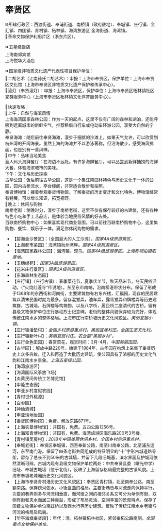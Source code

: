 # 奉贤区  
🌐所辖行政区：西渡街道、奉浦街道、南桥镇（政府驻地）、奉城镇、庄行镇、金汇镇、四团镇、青村镇、柘林镇、海湾旅游区 金海街道、海湾镇。  
🚩革命文物保护利用片区（浙东片区）。  
  
⏩五星级饭店  
上海南郊宾馆  
上海悦华大酒店  
  
⏩国家级非物质文化遗产代表性项目保护单位：  
🔸二胡艺术（江南孙氏二胡艺术）：申报：上海市奉贤区，保护单位：上海市奉贤区文化馆（上海市奉贤区非物质文化遗产保护和传承中心）。  
🔸滚灯（奉贤滚灯）：申报：上海市奉贤区，保护单位：上海市奉贤区柘林镇社区党群服务中心（上海市奉贤区柘林镇文化体育服务中心）。  
  
🧭快速攻略：  
🔸上午：自然与海滨风情  
上海海湾国家森林公园：作为一天的起点，这里不仅有广阔的森林和湖泊，还能呼吸到远离城市的新鲜空气。推荐租借自行车或电动车环游公园，享受大自然的宁静。  
奉贤海滩：随后前往奉贤海滩，漫步于细腻的沙滩上，如果天气允许，可以欣赏到杭州湾的开阔海景。虽然上海的海滩并不以游泳著称，但沿海散步，感受海风拂面，也是别有一番风味。  
🔸中午：品味当地美食  
渔人码头海鲜餐厅：在海边不远处，有许多海鲜餐厅，可以品尝到新鲜捕捞的海鲜大餐，体验海滨城市的美味。  
下午：文化与历史探索  
古华公园：饭后前往古华公园，这是一个集江南园林特色与历史文化于一体的公园，园内古桥流水，亭台楼阁，非常适合散步和拍照。  
奉贤博物馆：接着参观奉贤博物馆，了解奉贤的历史变迁和文化特色，博物馆经常有特展，可以增长知识，拓宽视野。  
🔸晚上：休闲与购物  
南桥老街：傍晚时分，漫步于南桥老街，这里不仅有保存较好的古建筑，还有各种特色小吃和手工艺品店，是体验当地民俗风情的好去处。  
百联南桥购物中心：如果喜欢现代商业氛围，可以前往百联南桥购物中心，这里集购物、餐饮、娱乐于一体，满足你休闲购物的需求。  
  
* 【碧海金沙景区】：（全国最大的人工沙滩）。*国家4A级旅游景区。*  
* 【上海都市菜园】：海湾镇杭州湾畔。*国家4A级旅游景区。*  
* 【海湾国家森林公园】：海湾镇。观鸟。*国家4A级旅游景区。上海影视拍摄取景地。*  
* 【玉穗绿苑】：*国家3A级旅游景区。*  
* 【花米庄行景区】：*国家3A级旅游景区。*  
* 【东海森林生态园】  
* 【庄行镇】（庄行古镇）：春季菜花节，夏季伏羊节，秋天品米节，冬天民俗活动。（“火烧红莲寺”传说地）。东至东市南端，沿南桥港带状分布。保留了形成于1368年的东西街和河南街，主要建筑物有右东兴楼，汇福园，现存的民居建筑以清末民国时期为最多。留存混堂弄，油车弄，露胥堂弄和牌楼弄等历史建筑群，古城墙，石牌楼等构筑物，以及八字桥，履匝桥二座清代的古桥。留有县级文物保护单位庄行暴动烈士纪念碑。老街的整体风貌保弃较为完好，体现传统江南水乡的整体格局。上海市庄行南桥塘历史文化风貌区。*美丽宜居小镇。*  
* 【庄行镇潘垫村】：*全国乡村旅游重点村。美丽宜居村庄。全国生态文化村。*  
* 【庄行镇新叶村】：*美丽宜居村庄。农业部“美丽乡村”。*  
* 【庄行金色田园】：春赏菜花，观赏时间：3月-4月。*中国美丽田园。*  
* 【古华园】：解放中路220号。始建于1984年，古华园在构筑上采集了奉贤历史上众多典故，迁入和再造了大批历史建筑，使公园具有了浓郁的历史文化气韵和江南水乡景象。*上海五星级公园。*  
* 【海湾旅游区】  
* 【海湾国际风筝放飞场】  
* 【炎黄民间传统工艺博览馆】  
* 【申隆生态园】  
* 【申亚乡村度假农园】  
* 【青村世外桃源】  
* 【百枣园】  
* 【神仙酒城】  
* 【申亚瑞地怡园】  
* 【奉贤区博物馆】：免费。解放东路871号。  
* 【上海农垦博物馆】：非国有，免费。五四公路1256号。  
* 【上海知青博物馆】：非国有，免费。海湾旅游区海乐路200号3号楼。  
* 【青村镇吴房村】：*2018年中国美丽休闲乡村。全国乡村旅游重点村。*  
* 【奉城老街】：奉贤区奉城镇，西至奉新公路，南至川南奉公路，北至浦东运河，东至南门港。保留了四条老街共同组成的特征明显的“十”字形古城道路骨架，留存了总长不到50米的古城墙，并留下几段旧城基，滨水界面及护城河依然清晰可辨。古城内现有县级文物保护单位两处：中共奉贤县委（曙光中学）旧址、奉城古城墙（位于北街），反映了上海留存格局最完整的古镇风貌。上海市奉城老城厢历史文化风貌区。  
* 【上海市奉贤青村港历史文化风貌区】：奉贤区青村镇，北至南奉公路，南至镇南路。保存傍河依水，小街盘曲的格局。主要街巷皆与河流走向保持平行，次要的巷弄则多与河流相垂直，而河街之间的相邻关系又可分为单侧有街、双侧有街和夹水而居三种类型，形成了布局灵活、空间丰富的景观特点。保存了区级文物保护单位南虹桥以及西木行等历史建筑。反映了传统江南水乡老街与河流的格局及风貌。  
* 【华亭海塘奉贤段】：年代：清。柘林镇柘林社区，紧邻奉柘公路南侧。*全国重点文物保护单位。*  